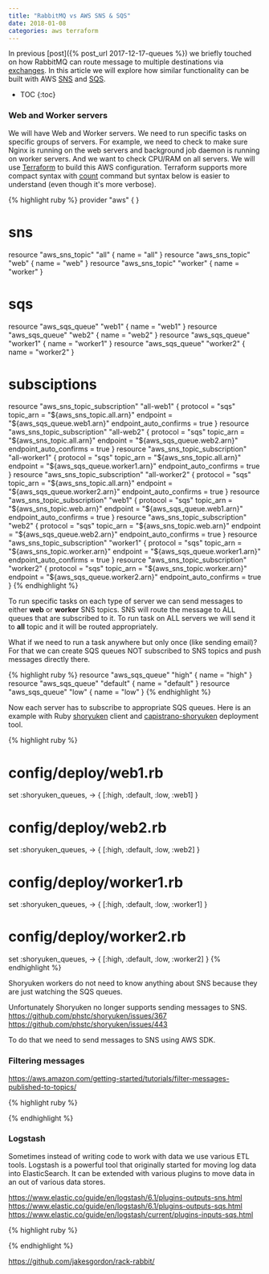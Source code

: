 ```yaml
---
title: "RabbitMQ vs AWS SNS & SQS"
date: 2018-01-08
categories: aws terraform
---
```


In previous [post]({% post_url 2017-12-17-queues %}) we briefly touched on how RabbitMQ can route message to multiple destinations via [exchanges](https://www.rabbitmq.com/tutorials/tutorial-four-python.html).  In this article we will explore how similar functionality can be built with AWS [SNS](https://aws.amazon.com/sns/) and [SQS](https://aws.amazon.com/sqs/).

* TOC
{:toc}

### Web and Worker servers

We will have Web and Worker servers.  We need to run specific tasks on specific groups of servers.  For example, we need to check to make sure Nginx is running on the web servers and background job daemon is running on worker servers.  And we want to check CPU/RAM on all servers.  We will use [Terraform](https://www.terraform.io/) to build this AWS configuration.  Terraform supports more compact syntax with [count](https://www.terraform.io/intro/examples/count.html) command but syntax below is easier to understand (even though it's more verbose).

{% highlight ruby %}
provider "aws" {
}
# sns
resource "aws_sns_topic" "all" {
  name = "all"
}
resource "aws_sns_topic" "web" {
  name = "web"
}
resource "aws_sns_topic" "worker" {
  name = "worker"
}
# sqs
resource "aws_sqs_queue" "web1" {
  name  = "web1"
}
resource "aws_sqs_queue" "web2" {
  name  = "web2"
}
resource "aws_sqs_queue" "worker1" {
  name  = "worker1"
}
resource "aws_sqs_queue" "worker2" {
  name  = "worker2"
}
# subsciptions
resource "aws_sns_topic_subscription" "all-web1" {
  protocol               = "sqs"
  topic_arn              = "${aws_sns_topic.all.arn}"
  endpoint               = "${aws_sqs_queue.web1.arn}"
  endpoint_auto_confirms = true
}
resource "aws_sns_topic_subscription" "all-web2" {
  protocol               = "sqs"
  topic_arn              = "${aws_sns_topic.all.arn}"
  endpoint               = "${aws_sqs_queue.web2.arn}"
  endpoint_auto_confirms = true
}
resource "aws_sns_topic_subscription" "all-worker1" {
  protocol               = "sqs"
  topic_arn              = "${aws_sns_topic.all.arn}"
  endpoint               = "${aws_sqs_queue.worker1.arn}"
  endpoint_auto_confirms = true
}
resource "aws_sns_topic_subscription" "all-worker2" {
  protocol               = "sqs"
  topic_arn              = "${aws_sns_topic.all.arn}"
  endpoint               = "${aws_sqs_queue.worker2.arn}"
  endpoint_auto_confirms = true
}
resource "aws_sns_topic_subscription" "web1" {
  protocol               = "sqs"
  topic_arn              = "${aws_sns_topic.web.arn}"
  endpoint               = "${aws_sqs_queue.web1.arn}"
  endpoint_auto_confirms = true
}
resource "aws_sns_topic_subscription" "web2" {
  protocol               = "sqs"
  topic_arn              = "${aws_sns_topic.web.arn}"
  endpoint               = "${aws_sqs_queue.web2.arn}"
  endpoint_auto_confirms = true
}
resource "aws_sns_topic_subscription" "worker1" {
  protocol               = "sqs"
  topic_arn              = "${aws_sns_topic.worker.arn}"
  endpoint               = "${aws_sqs_queue.worker1.arn}"
  endpoint_auto_confirms = true
}
resource "aws_sns_topic_subscription" "worker2" {
  protocol               = "sqs"
  topic_arn              = "${aws_sns_topic.worker.arn}"
  endpoint               = "${aws_sqs_queue.worker2.arn}"
  endpoint_auto_confirms = true
}
{% endhighlight %}

To run specific tasks on each type of server we can send messages to either **web** or **worker** SNS topics.  SNS will route the message to ALL queues that are subscribed to it.  To run task on ALL servers we will send it to **all** topic and it will be routed appropriately.  

What if we need to run a task anywhere but only once (like sending email)?  For that we can create SQS queues NOT subscribed to SNS topics and push messages directly there.  

{% highlight ruby %}
resource "aws_sqs_queue" "high" {
  name  = "high"
}
resource "aws_sqs_queue" "default" {
  name  = "default"
}
resource "aws_sqs_queue" "low" {
  name  = "low"
}
{% endhighlight %}

Now each server has to subscribe to appropriate SQS queues.  Here is an example with Ruby [shoryuken](https://github.com/phstc/shoryuken) client and [capistrano-shoryuken](https://github.com/joekhoobyar/capistrano-shoryuken) deployment tool.  

{% highlight ruby %}
# config/deploy/web1.rb
set :shoryuken_queues,         -> { [:high, :default, :low, :web1] }
# config/deploy/web2.rb
set :shoryuken_queues,         -> { [:high, :default, :low, :web2] }
# config/deploy/worker1.rb
set :shoryuken_queues,         -> { [:high, :default, :low, :worker1] }
# config/deploy/worker2.rb
set :shoryuken_queues,         -> { [:high, :default, :low, :worker2] }
{% endhighlight %}

Shoryuken workers do not need to know anything about SNS because they are just watching the SQS queues.  

Unfortunately Shoryuken no longer supports sending messages to SNS.  
https://github.com/phstc/shoryuken/issues/367
https://github.com/phstc/shoryuken/issues/443

To do that we need to send messages to SNS using AWS SDK.  


### Filtering messages

https://aws.amazon.com/getting-started/tutorials/filter-messages-published-to-topics/


{% highlight ruby %}


{% endhighlight %}



### Logstash

Sometimes instead of writing code to work with data we use various ETL tools.  Logstash is a powerful tool that originally started for moving log data into ElasticSearch.  It can be extended with various plugins to move data in an out of various data stores.  


https://www.elastic.co/guide/en/logstash/6.1/plugins-outputs-sns.html
https://www.elastic.co/guide/en/logstash/6.1/plugins-outputs-sqs.html
https://www.elastic.co/guide/en/logstash/current/plugins-inputs-sqs.html




{% highlight ruby %}


{% endhighlight %}


https://github.com/jakesgordon/rack-rabbit/
